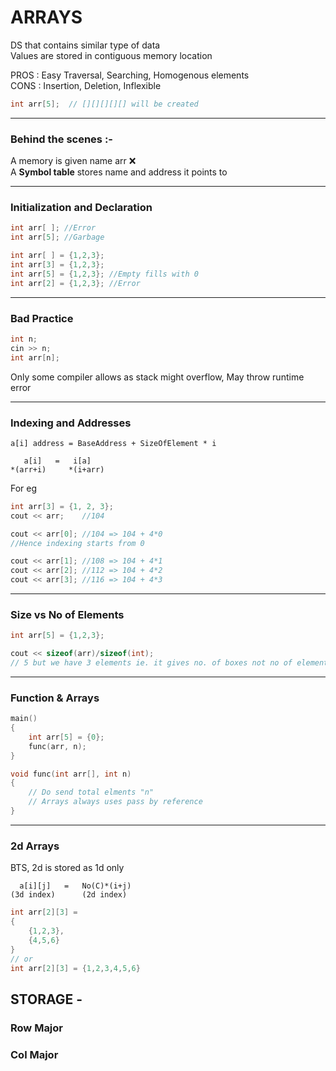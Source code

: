 # ARRAYS

DS that contains similar type of data  
Values are stored in contiguous memory location

PROS : Easy Traversal, Searching, Homogenous elements  
CONS : Insertion, Deletion, Inflexible

```c++
int arr[5];  // [][][][][] will be created
```
---
### Behind the scenes :-  
A memory is given name arr ❌  
A **Symbol table** stores name and address it points to

---
### Initialization and Declaration
```c++
int arr[ ]; //Error
int arr[5]; //Garbage

int arr[ ] = {1,2,3};
int arr[3] = {1,2,3};
int arr[5] = {1,2,3}; //Empty fills with 0
int arr[2] = {1,2,3}; //Error
```
---
### Bad Practice
```c++
int n;
cin >> n;
int arr[n]; 
```
Only some compiler allows as stack might overflow, May throw runtime error

---

### Indexing and Addresses

    a[i] address = BaseAddress + SizeOfElement * i

       a[i]   =   i[a]
    *(arr+i)     *(i+arr)

For eg
```c++
int arr[3] = {1, 2, 3};
cout << arr;    //104

cout << arr[0]; //104 => 104 + 4*0
//Hence indexing starts from 0

cout << arr[1]; //108 => 104 + 4*1
cout << arr[2]; //112 => 104 + 4*2
cout << arr[3]; //116 => 104 + 4*3
```
---
### Size vs No of Elements
```c++
int arr[5] = {1,2,3};

cout << sizeof(arr)/sizeof(int); 
// 5 but we have 3 elements ie. it gives no. of boxes not no of elements
```
---
### Function & Arrays

```c++
main() 
{
    int arr[5] = {0};
    func(arr, n);
}

void func(int arr[], int n)
{
    // Do send total elments "n"
    // Arrays always uses pass by reference
}

```
---

### 2d Arrays
BTS, 2d is stored as 1d only

      a[i][j]   =   No(C)*(i+j)
    (3d index)      (2d index)


```c++
int arr[2][3] = 
{
    {1,2,3},
    {4,5,6}
}
// or
int arr[2][3] = {1,2,3,4,5,6}
```

## STORAGE - 

### Row Major
### Col Major